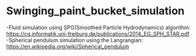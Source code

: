 # Swinging_paint_bucket_simulation<br />
-Fluid simulation using SPG(Smoothed Particle Hydrodynamics) algorithm:
        https://cg.informatik.uni-freiburg.de/publications/2014_EG_SPH_STAR.pdf<br />
-Spherical pendulum simulation using the Langrangian:
        https://en.wikipedia.org/wiki/Spherical_pendulum<br />
